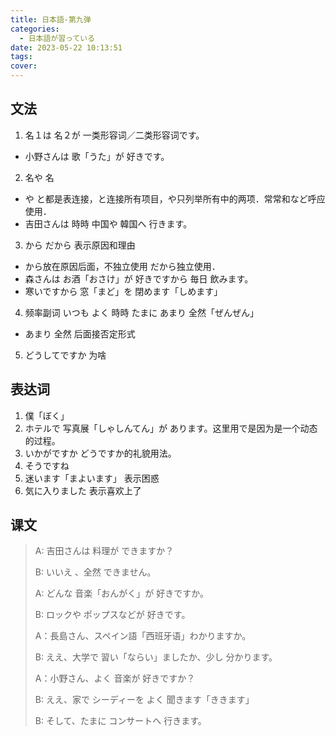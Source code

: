 ```yaml
---
title: 日本語-第九弹
categories:
  - 日本語が習っている
date: 2023-05-22 10:13:51
tags:
cover:
---
```


## 文法

1. 名１は 名２が 一类形容词／二类形容词です。

- 小野さんは 歌「うた」が 好きです。

2. 名や 名

- や と都是表连接，と连接所有项目，や只列举所有中的两项．常常和など呼应使用．
- 吉田さんは 時時 中国や 韓国へ 行きます。

3. から だから 表示原因和理由

- から放在原因后面，不独立使用 だから独立使用．
- 森さんは お酒「おさけ」が 好きですから 毎日 飲みます。
- 寒いですから 窓「まど」を 閉めます「しめます」

4. 频率副词 いつも よく 時時 たまに あまり 全然「ぜんぜん」

- あまり 全然 后面接否定形式

5. どうしてですか 为啥

## 表达词

1. 僕「ぼく」
2. ホテルで 写真展「しゃしんてん」が あります。这里用で是因为是一个动态的过程。
3. いかがですか どうですか的礼貌用法。
4. そうですね
5. 迷います「まよいます」 表示困惑
6. 気に入りました 表示喜欢上了

## 课文

> A: 吉田さんは 料理が できますか？
>
> B: いいえ 、全然 できません。
>
> A: どんな 音楽「おんがく」が 好きですか。
>
> B: ロックや ポップスなどが 好きです。
>
> A：長島さん、スペイン語「西班牙语」わかりますか。
>
> B: ええ、大学で 習い「ならい」ましたか、少し 分かります。
>
> A：小野さん、よく 音楽が 好きですか？
>
> B: ええ、家で シーディーを よく 聞きます「ききます」
>
> B: そして、たまに コンサートへ 行きます。
